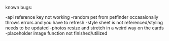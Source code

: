 known bugs:

-api reference key not working
-random pet from petfinder occasaionally throws errors and you have to refresh
-style sheet is not referenced/styling needs to be updated
-photos resize and stretch in a weird way on the cards
-placeholder image function not finished/utilized
